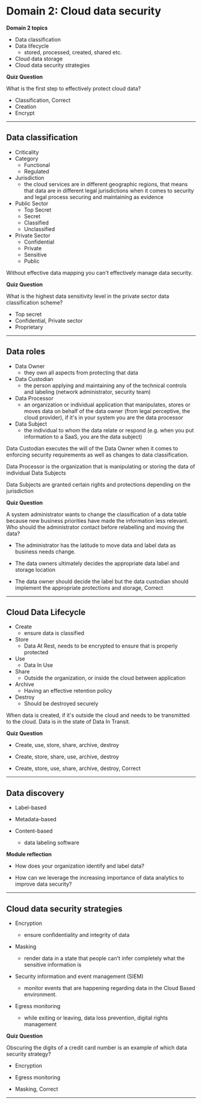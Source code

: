 # Domain 2: Cloud data security

**Domain 2 topics**

- Data classification
- Data lifecycle
  - stored, processed, created, shared etc.
- Cloud data storage
- Cloud data security strategies

**Quiz Question**

What is the first step to effectively protect cloud data?

- Classification, Correct
- Creation
- Encrypt

---

## Data classification

- Criticality
- Category
  - Functional
  - Regulated
- Jurisdiction
  - the cloud services are in different geographic regions, that means that data are in different legal jurisdictions when it comes to security and legal process securing and maintaining as evidence
- Public Sector
  - Top Secret
  - Secret
  - Classified
  - Unclassified
- Private Sector
  - Confidential
  - Private
  - Sensitive
  - Public

Without effective data mapping you can't effectively manage data security.

**Quiz Question**

What is the highest data sensitivity level in the private sector data classification scheme?

- Top secret
- Confidential, Private sector
- Proprietary

---

## Data roles

- Data Owner
  - they own all aspects from protecting that data
- Data Custodian
  - the person applying and maintaining any of the technical controls and labeling (network administrator, security team)
- Data Processor
  - an organization or individual application that manipulates, stores or moves data on behalf of the data owner (from legal perceptive, the cloud provider), if it's in your system you are the data processor
- Data Subject
  - the individual to whom the data relate or respond (e.g. when you put information to a SaaS, you are the data subject)

Data Custodian executes the will of the Data Owner when it comes to enforcing security requirements as well as changes to data classification.

Data Processor is the organization that is manipulating or storing the data of individual Data Subjects

Data Subjects are granted certain rights and protections depending on the jurisdiction

**Quiz Question**

A system administrator wants to change the classification of a data table because new business priorities have made the information less relevant. Who should the administrator contact before relabelling and moving the data?

- The administrator has the latitude to move data and label data as business needs change.

- The data owners ultimately decides the appropriate data label and storage location

- The data owner should decide the label but the data custodian should implement the appropriate protections and storage, Correct

---

## Cloud Data Lifecycle

- Create
  - ensure data is classified
- Store
  - Data At Rest, needs to be encrypted to ensure that is properly protected
- Use
  - Data In Use
- Share
  - Outside the organization, or inside the cloud between application
- Archive
  - Having an effective retention policy
- Destroy
  - Should be destroyed securely

When data is created, if it's outside the cloud and needs to be transmitted to the cloud. Data is in the state of Data In Transit.

**Quiz Question**

- Create, use, store, share, archive, destroy

- Create, store, share, use, archive, destroy

- Create, store, use, share, archive, destroy, Correct

---

## Data discovery

- Label-based

- Metadata-based

- Content-based
  - data labeling software

**Module reflection**

- How does your organization identify and label data?

- How can we leverage the increasing importance of data analytics to improve data security?

---

## Cloud data security strategies

- Encryption

  - ensure confidentiality and integrity of data

- Masking

  - render data in a state that people can't infer completely what the sensitive information is

- Security information and event management (SIEM)

  - monitor events that are happening regarding data in the Cloud Based environment.

- Egress monitoring
  - while exiting or leaving, data loss prevention, digital rights management

**Quiz Question**

Obscuring the digits of a credit card number is an example of which data security strategy?

- Encryption

- Egress monitoring

- Masking, Correct

---
